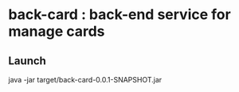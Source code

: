 # back-card : back-end service for manage cards

## Launch
java -jar target/back-card-0.0.1-SNAPSHOT.jar

